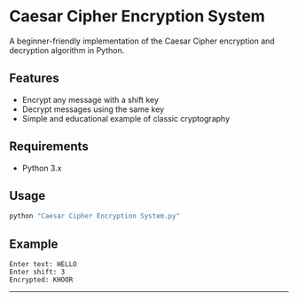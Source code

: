 # Caesar Cipher Encryption System

A beginner-friendly implementation of the Caesar Cipher encryption and decryption algorithm in Python.

## Features

* Encrypt any message with a shift key
* Decrypt messages using the same key
* Simple and educational example of classic cryptography

## Requirements

* Python 3.x

## Usage

```bash
python "Caesar Cipher Encryption System.py"
```

## Example

```
Enter text: HELLO
Enter shift: 3
Encrypted: KHOOR
```

---
